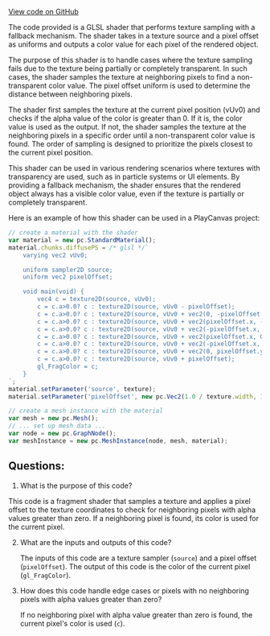 [View code on GitHub](https://github.com/playcanvas/engine/src/scene/shader-lib/chunks/lightmapper/frag/dilate.js)

The code provided is a GLSL shader that performs texture sampling with a fallback mechanism. The shader takes in a texture source and a pixel offset as uniforms and outputs a color value for each pixel of the rendered object.

The purpose of this shader is to handle cases where the texture sampling fails due to the texture being partially or completely transparent. In such cases, the shader samples the texture at neighboring pixels to find a non-transparent color value. The pixel offset uniform is used to determine the distance between neighboring pixels.

The shader first samples the texture at the current pixel position (vUv0) and checks if the alpha value of the color is greater than 0. If it is, the color value is used as the output. If not, the shader samples the texture at the neighboring pixels in a specific order until a non-transparent color value is found. The order of sampling is designed to prioritize the pixels closest to the current pixel position.

This shader can be used in various rendering scenarios where textures with transparency are used, such as in particle systems or UI elements. By providing a fallback mechanism, the shader ensures that the rendered object always has a visible color value, even if the texture is partially or completely transparent.

Here is an example of how this shader can be used in a PlayCanvas project:

```javascript
// create a material with the shader
var material = new pc.StandardMaterial();
material.chunks.diffusePS = /* glsl */`
    varying vec2 vUv0;

    uniform sampler2D source;
    uniform vec2 pixelOffset;

    void main(void) {
        vec4 c = texture2D(source, vUv0);
        c = c.a>0.0? c : texture2D(source, vUv0 - pixelOffset);
        c = c.a>0.0? c : texture2D(source, vUv0 + vec2(0, -pixelOffset.y));
        c = c.a>0.0? c : texture2D(source, vUv0 + vec2(pixelOffset.x, -pixelOffset.y));
        c = c.a>0.0? c : texture2D(source, vUv0 + vec2(-pixelOffset.x, 0));
        c = c.a>0.0? c : texture2D(source, vUv0 + vec2(pixelOffset.x, 0));
        c = c.a>0.0? c : texture2D(source, vUv0 + vec2(-pixelOffset.x, pixelOffset.y));
        c = c.a>0.0? c : texture2D(source, vUv0 + vec2(0, pixelOffset.y));
        c = c.a>0.0? c : texture2D(source, vUv0 + pixelOffset);
        gl_FragColor = c;
    }
`;
material.setParameter('source', texture);
material.setParameter('pixelOffset', new pc.Vec2(1.0 / texture.width, 1.0 / texture.height));

// create a mesh instance with the material
var mesh = new pc.Mesh();
// ... set up mesh data ...
var node = new pc.GraphNode();
var meshInstance = new pc.MeshInstance(node, mesh, material);
```
## Questions: 
 1. What is the purpose of this code?
   
   This code is a fragment shader that samples a texture and applies a pixel offset to the texture coordinates to check for neighboring pixels with alpha values greater than zero. If a neighboring pixel is found, its color is used for the current pixel. 

2. What are the inputs and outputs of this code?
   
   The inputs of this code are a texture sampler (`source`) and a pixel offset (`pixelOffset`). The output of this code is the color of the current pixel (`gl_FragColor`).

3. How does this code handle edge cases or pixels with no neighboring pixels with alpha values greater than zero?
   
   If no neighboring pixel with alpha value greater than zero is found, the current pixel's color is used (`c`).